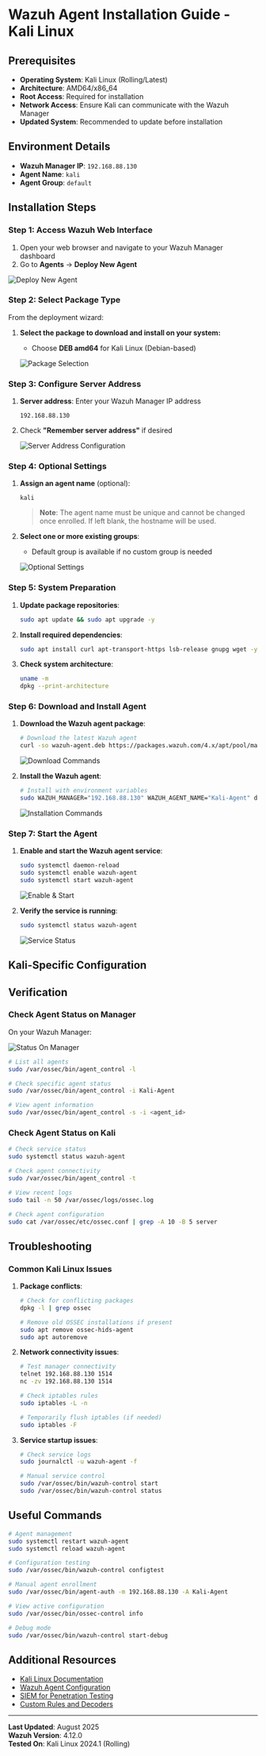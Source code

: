 # Wazuh Agent Installation Guide - Kali Linux

## Prerequisites

- **Operating System**: Kali Linux (Rolling/Latest)
- **Architecture**: AMD64/x86_64
- **Root Access**: Required for installation
- **Network Access**: Ensure Kali can communicate with the Wazuh Manager
- **Updated System**: Recommended to update before installation

## Environment Details

- **Wazuh Manager IP**: `192.168.88.130`
- **Agent Name**: `kali`
- **Agent Group**: `default`

## Installation Steps

### Step 1: Access Wazuh Web Interface

1. Open your web browser and navigate to your Wazuh Manager dashboard
2. Go to **Agents** → **Deploy New Agent**

  ![Deploy New Agent](screenshots/01-deploy-agent.png)


### Step 2: Select Package Type

From the deployment wizard:

1. **Select the package to download and install on your system:**
   - Choose **DEB amd64** for Kali Linux (Debian-based)

   ![Package Selection](screenshots/02-package-selection.png)

### Step 3: Configure Server Address

1. **Server address**: Enter your Wazuh Manager IP address
   ```
   192.168.88.130
   ```
2. Check **"Remember server address"** if desired

   ![Server Address Configuration](screenshots/03-server-address.png)

### Step 4: Optional Settings

1. **Assign an agent name** (optional):
   ```
   kali
   ```
   > **Note**: The agent name must be unique and cannot be changed once enrolled. If left blank, the hostname will be used.

2. **Select one or more existing groups**:
   - Default group is available if no custom group is needed

   ![Optional Settings](screenshots/04-optional-settings.png)

### Step 5: System Preparation

1. **Update package repositories**:
   ```bash
   sudo apt update && sudo apt upgrade -y
   ```

2. **Install required dependencies**:
   ```bash
   sudo apt install curl apt-transport-https lsb-release gnupg wget -y
   ```

3. **Check system architecture**:
   ```bash
   uname -m
   dpkg --print-architecture
   ```

### Step 6: Download and Install Agent

1. **Download the Wazuh agent package**:
   ```bash
   # Download the latest Wazuh agent
   curl -so wazuh-agent.deb https://packages.wazuh.com/4.x/apt/pool/main/w/wazuh-agent/wazuh-agent_4.12.0-1_amd64.deb
   
   ```
   ![Download Commands](screenshots/05-download.png)

2. **Install the Wazuh agent**:
   ```bash
   # Install with environment variables
   sudo WAZUH_MANAGER="192.168.88.130" WAZUH_AGENT_NAME="Kali-Agent" dpkg -i ./wazuh-agent.deb
   ```
    ![Installation Commands](screenshots/06-installation.png)
   

### Step 7: Start the Agent

1. **Enable and start the Wazuh agent service**:
   ```bash
   sudo systemctl daemon-reload
   sudo systemctl enable wazuh-agent
   sudo systemctl start wazuh-agent
   ```
   ![Enable & Start](screenshots/07-enable-start.png)

2. **Verify the service is running**:
   ```bash
   sudo systemctl status wazuh-agent
   ```

   ![Service Status](screenshots/08-service-status.png)

## Kali-Specific Configuration
<!--
### Custom Monitoring for Penetration Testing Tools

Add specialized monitoring for Kali tools in `/var/ossec/etc/ossec.conf`:

```xml
 Monitor penetration testing tool usage 
<localfile>
  <log_format>command</log_format>
  <command>ps aux | grep -E "(nmap|metasploit|burp|sqlmap|hydra|john|hashcat)" | grep -v grep</command>
  <alias>pentest_tools</alias>
  <frequency>300</frequency>
</localfile>

 Monitor Kali-specific logs 
<localfile>
  <log_format>syslog</log_format>
  <location>/var/log/auth.log</location>
</localfile>

<localfile>
  <log_format>syslog</log_format>
  <location>/var/log/syslog</location>
</localfile>

Monitor command history for security analysis 
<localfile>
  <log_format>full_command</log_format>
  <location>/root/.bash_history</location>
  <alias>bash_history</alias>
</localfile>
```

<!-- 
### Create Custom Agent Group Rules

On the Wazuh Manager, create specific rules for penetration testing activities:

```bash
# Create custom group
sudo /var/ossec/bin/agent_control -g penetration-testing

# Add agent to group
sudo /var/ossec/bin/agent_groups -a -i <agent_id> -g penetration-testing
```
 -->


## Verification

### Check Agent Status on Manager

On your Wazuh Manager:

![Status On Manager](screenshots/09-status-on-manager.png)


```bash
# List all agents
sudo /var/ossec/bin/agent_control -l

# Check specific agent status
sudo /var/ossec/bin/agent_control -i Kali-Agent

# View agent information
sudo /var/ossec/bin/agent_control -s -i <agent_id>
```

### Check Agent Status on Kali

```bash
# Check service status
sudo systemctl status wazuh-agent

# Check agent connectivity
sudo /var/ossec/bin/agent_control -t

# View recent logs
sudo tail -n 50 /var/ossec/logs/ossec.log

# Check agent configuration
sudo cat /var/ossec/etc/ossec.conf | grep -A 10 -B 5 server
```

## Troubleshooting

### Common Kali Linux Issues

1. **Package conflicts**:
   ```bash
   # Check for conflicting packages
   dpkg -l | grep ossec
   
   # Remove old OSSEC installations if present
   sudo apt remove ossec-hids-agent
   sudo apt autoremove
   ```

2. **Network connectivity issues**:
   ```bash
   # Test manager connectivity
   telnet 192.168.88.130 1514
   nc -zv 192.168.88.130 1514
   
   # Check iptables rules
   sudo iptables -L -n
   
   # Temporarily flush iptables (if needed)
   sudo iptables -F
   ```

3. **Service startup issues**:
   ```bash
   # Check service logs
   sudo journalctl -u wazuh-agent -f
   
   # Manual service control
   sudo /var/ossec/bin/wazuh-control start
   sudo /var/ossec/bin/wazuh-control status
   ```
<!--

### Kali Rolling Updates

Handle rolling release updates:

```bash
# Before major system updates
sudo systemctl stop wazuh-agent

# After system updates, check agent
sudo systemctl status wazuh-agent
sudo /var/ossec/bin/wazuh-control status

# Reinstall if needed
sudo dpkg-reconfigure wazuh-agent
```

## Security Considerations for Penetration Testing

### Legitimate vs Malicious Activity

Configure Wazuh to distinguish between authorized penetration testing and actual attacks:

1. **Whitelist testing activities**:
   ```xml
   <!-- Custom rule to ignore authorized scanning 
   <rule id="100001" level="0">
     <if_sid>5700</if_sid>
     <srcip>192.168.88.0/24</srcip>
     <description>Ignore authorized internal scanning</description>
   </rule>
   ```

2. **Time-based exceptions**:
   ```xml
   <!-- Ignore activities during testing hours -
   <rule id="100002" level="0">
     <if_sid>5700</if_sid>
     <time>09:00-17:00</time>
     <description>Ignore scanning during business hours</description>
   </rule>
   ```

### Compliance and Documentation

Monitor penetration testing activities for compliance:

```xml
<!-- Log all penetration testing tool usage -
<localfile>
  <log_format>full_command</log_format>
  <command>history | tail -n 10</command>
  <alias>recent_commands</alias>
  <frequency>60</frequency>
</localfile>
```

## Advanced Configuration

### Custom Decoders for Kali Tools

Create custom decoders in `/var/ossec/etc/decoders/local_decoder.xml`:

```xml
<decoder name="nmap-scan">
  <program_name>nmap</program_name>
  <regex offset="after_parent">^(\S+)\s+(\S+)\s+(\S+)\s+(.*)</regex>
  <order>target,status,protocol,details</order>
</decoder>

<decoder name="metasploit-session">
  <program_name>msfconsole</program_name>
  <regex>session (\d+) opened</regex>
  <order>session_id</order>
</decoder>
```

### Performance Optimization

```bash
# Optimize for Kali's resource usage
sudo nano /var/ossec/etc/ossec.conf

# Adjust log analysis settings
<global>
  <logall>no</logall>
  <logall_json>no</logall_json>
  <email_notification>no</email_notification>
</global>
```
-->

## Useful Commands

```bash
# Agent management
sudo systemctl restart wazuh-agent
sudo systemctl reload wazuh-agent

# Configuration testing
sudo /var/ossec/bin/wazuh-control configtest

# Manual agent enrollment
sudo /var/ossec/bin/agent-auth -m 192.168.88.130 -A Kali-Agent

# View active configuration
sudo /var/ossec/bin/ossec-control info

# Debug mode
sudo /var/ossec/bin/wazuh-control start-debug
```
<!--

## Integration with Kali Tools

### Monitor Tool Usage

```bash
# Create script to log tool usage
cat > /usr/local/bin/log-pentest-tools.sh << 'EOF'
#!/bin/bash
echo "$(date): $USER executed: $*" >> /var/log/pentest-activity.log
exec "$@"
EOF

chmod +x /usr/local/bin/log-pentest-tools.sh

# Add to Wazuh monitoring
echo '<localfile>
  <log_format>syslog</log_format>
  <location>/var/log/pentest-activity.log</location>
</localfile>' | sudo tee -a /var/ossec/etc/ossec.conf
```
-->
## Additional Resources

- [Kali Linux Documentation](https://www.kali.org/docs/)
- [Wazuh Agent Configuration](https://documentation.wazuh.com/current/user-manual/agents/index.html)
- [SIEM for Penetration Testing](https://documentation.wazuh.com/current/user-manual/use-cases/index.html)
- [Custom Rules and Decoders](https://documentation.wazuh.com/current/user-manual/ruleset/index.html)

---

**Last Updated**: August 2025  
**Wazuh Version**: 4.12.0  
**Tested On**: Kali Linux 2024.1 (Rolling)